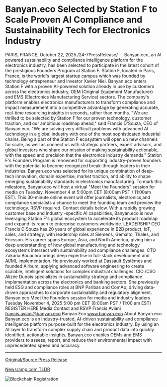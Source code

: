 # Banyan.eco Selected by Station F to Scale Proven AI Compliance and Sustainability Tech for Electronics Industry

PARIS, FRANCE, October 22, 2025 /24-7PressRelease/ -- Banyan.eco, an AI powered sustainability and compliance intelligence platform for the electronics industry, has been selected to participate in the latest cohort of the prestigious Founders Program at Station F. Station F, located in Paris, France, is the world's largest startup campus which was founded by technology entrepreneur and investor Xavier Niel.  Banyan.eco enters Station F with a proven AI-powered solution already in use by customers across the electronics industry, OEM (Original Equipment Manufacturer) and EMS (Electronics Manufacturing Service) sectors. The company's platform enables electronics manufacturers to transform compliance and impact measurement into a competitive advantage by generating accurate, real-time resourcing insights in seconds, rather than months.  "We are thrilled to be selected by Station F for our proven technology, customer traction, and our ambitious roadmap ahead," said Francis D'Souza, CEO of Banyan.eco. "We are solving very difficult problems with advanced AI technology in a global industry with one of the most sophisticated industrial chains. Being a part of the Station F ecosystem will open up new channels for scale, as well as connect us with strategic partners, expert advisors, and global investors who share our mission of making sustainability actionable, with the speed and precision that the electronics industry demands."  Station F's Founders Program is renowned for supporting industry-proven founders with the potential to become recognized break-through leaders in their industries. Banyan.eco was selected for its unique combination of deep-tech innovation, domain expertise, market traction, and ability to shape emerging sustainability standards in electronics manufacturing.  To mark this milestone, Banyan.eco will host a virtual "Meet the Founders" session for media on Tuesday, November 4 at 5:00pm CET (8:00am PST / 11:00am EST). This 30-minute online event will offer journalists, electronics,and compliance specialists a chance to meet the founding team and preview the technology. RSVP required. Contact details below.  With a rapidly growing customer base and industry -specific A! capabilities, Banyan.eco is now leveraging Station F's global ecosystem to accelerate its product roadmap and expand its reach to enterprise customers worldwide.  LEADERSHIP CEO Francis D'Souza has 20 years of global experience in B2B product, IoT, sales, and strategy, with leadership roles at Siemens, Gemalto, Thales, and Ericsson. His career spans Europe, Asia, and North America, giving him a deep understanding of how global manufacturing and technology ecosystems intersect with sustainability and compliance challenges.  CTO Zakaria Bouachra brings deep expertise in full-stack development and AI/ML implementation. He previously worked at Dassault Systèmes and founded Airbum, applying advanced software engineering to create scalable, intelligent solutions for complex industrial challenges.  CIO /CSO Alizée Dubois specializes in sustainability strategy and compliance implementation across the electronics and banking sectors. She previously held ESG and compliance roles at BNP Paribas and ComAp, driving data-driven approaches to corporate sustainability and regulatory alignment.  Banyan.eco Meet the Founders session for media and industry leaders Tuesday November 4, 2025 5:00 pm CET (8:00am PST / 11:00 am EST) REGISTER HERE  Media Contact and RSVP  Francis Aviani francis.aviani@banyan.eco Banyan.Eco www.banyan.eco  About Banyan.eco Banyan.eco is an industry-trusted, AI-driven sustainability and compliance intelligence platform purpose-built for the electronics industry. By using an AI layer to transform complex supply chain and product data into quickly identified, actionable insights, Banyan.eco enables OEMs and EMS providers to assess, report, and reduce their environmental impact with unprecedented speed and accuracy. 

---

[Original/Source Press Release](https://www.24-7pressrelease.com/press-release/527910/banyaneco-selected-by-station-f-to-scale-proven-ai-compliance-and-sustainability-tech-for-electronics-industry)
                    

[Newsramp.com TLDR](https://newsramp.com/curated-news/banyan-eco-joins-station-f-s-prestigious-founders-program/8b51a8f8a0dd48211e887ed8de2ba03e) 

 

 



![Blockchain Registration](https://cdn.newsramp.app/24-7PressRelease/qrcode/2510/22/icyM1ah.webp)